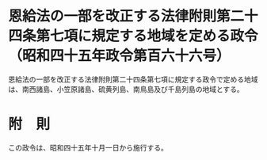 # 恩給法の一部を改正する法律附則第二十四条第七項に規定する地域を定める政令（昭和四十五年政令第百六十六号）
恩給法の一部を改正する法律附則第二十四条第七項に規定する政令で定める地域は、南西諸島、小笠原諸島、硫黄列島、南鳥島及び千島列島の地域とする。
# 附　則
この政令は、昭和四十五年十月一日から施行する。
